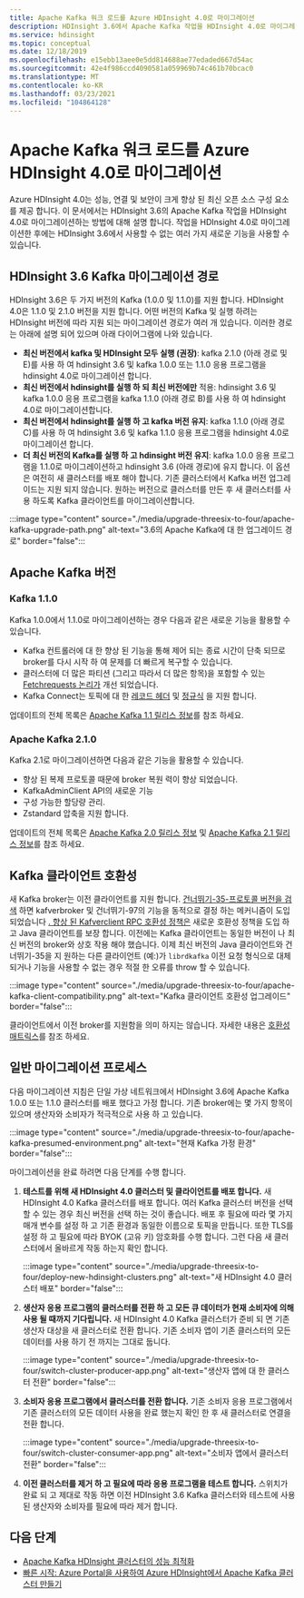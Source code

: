 ```yaml
---
title: Apache Kafka 워크 로드를 Azure HDInsight 4.0로 마이그레이션
description: HDInsight 3.6에서 Apache Kafka 작업을 HDInsight 4.0로 마이그레이션하는 방법에 대해 알아봅니다.
ms.service: hdinsight
ms.topic: conceptual
ms.date: 12/18/2019
ms.openlocfilehash: e15ebb13aee0e5dd814688ae77edaded667d54ac
ms.sourcegitcommit: 42e4f986ccd4090581a059969b74c461b70bcac0
ms.translationtype: MT
ms.contentlocale: ko-KR
ms.lasthandoff: 03/23/2021
ms.locfileid: "104864128"
---
```

# <a name="migrate-apache-kafka-workloads-to-azure-hdinsight-40"></a>Apache Kafka 워크 로드를 Azure HDInsight 4.0로 마이그레이션

Azure HDInsight 4.0는 성능, 연결 및 보안이 크게 향상 된 최신 오픈 소스 구성 요소를 제공 합니다. 이 문서에서는 HDInsight 3.6의 Apache Kafka 작업을 HDInsight 4.0로 마이그레이션하는 방법에 대해 설명 합니다. 작업을 HDInsight 4.0로 마이그레이션한 후에는 HDInsight 3.6에서 사용할 수 없는 여러 가지 새로운 기능을 사용할 수 있습니다.

## <a name="hdinsight-36-kafka-migration-paths"></a>HDInsight 3.6 Kafka 마이그레이션 경로

HDInsight 3.6은 두 가지 버전의 Kafka (1.0.0 및 1.1.0)를 지원 합니다. HDInsight 4.0은 1.1.0 및 2.1.0 버전을 지원 합니다. 어떤 버전의 Kafka 및 실행 하려는 HDInsight 버전에 따라 지원 되는 마이그레이션 경로가 여러 개 있습니다. 이러한 경로는 아래에 설명 되어 있으며 아래 다이어그램에 나와 있습니다.

* **최신 버전에서 kafka 및 HDInsight 모두 실행 (권장)**: kafka 2.1.0 (아래 경로 및 E)를 사용 하 여 hdinsight 3.6 및 kafka 1.0.0 또는 1.1.0 응용 프로그램을 hdinsight 4.0로 마이그레이션 합니다.
* **최신 버전에서 hdinsight를 실행 하 되 최신 버전에만** 적용: hdinsight 3.6 및 kafka 1.0.0 응용 프로그램을 kafka 1.1.0 (아래 경로 B)를 사용 하 여 hdinsight 4.0로 마이그레이션합니다.
* **최신 버전에서 hdinsight를 실행 하 고 kafka 버전 유지**: kafka 1.1.0 (아래 경로 C)를 사용 하 여 hdinsight 3.6 및 kafka 1.1.0 응용 프로그램을 hdinsight 4.0로 마이그레이션 합니다.
* **더 최신 버전의 Kafka를 실행 하 고 hdinsight 버전 유지**: kafka 1.0.0 응용 프로그램을 1.1.0로 마이그레이션하고 hdinsight 3.6 (아래 경로)에 유지 합니다. 이 옵션은 여전히 새 클러스터를 배포 해야 합니다. 기존 클러스터에서 Kafka 버전 업그레이드는 지원 되지 않습니다. 원하는 버전으로 클러스터를 만든 후 새 클러스터를 사용 하도록 Kafka 클라이언트를 마이그레이션합니다.

:::image type="content" source="./media/upgrade-threesix-to-four/apache-kafka-upgrade-path.png" alt-text="3.6의 Apache Kafka에 대 한 업그레이드 경로" border="false":::

## <a name="apache-kafka-versions"></a>Apache Kafka 버전

### <a name="kafka-110"></a>Kafka 1.1.0
  
Kafka 1.0.0에서 1.1.0로 마이그레이션하는 경우 다음과 같은 새로운 기능을 활용할 수 있습니다.

* Kafka 컨트롤러에 대 한 향상 된 기능을 통해 제어 되는 종료 시간이 단축 되므로 broker를 다시 시작 하 여 문제를 더 빠르게 복구할 수 있습니다. 
* 클러스터에 더 많은 파티션 (그리고 따라서 더 많은 항목)을 포함할 수 있는 [Fetchrequests 논리가](https://issues.apache.org/jira/browse/KAFKA-6254) 개선 되었습니다. 
* Kafka Connect는 토픽에 대 한 [레코드 헤더](https://issues.apache.org/jira/browse/KAFKA-5142) 및 [정규식](https://issues.apache.org/jira/browse/KAFKA-3073) 을 지원 합니다. 

업데이트의 전체 목록은 [Apache Kafka 1.1 릴리스 정보](https://archive.apache.org/dist/kafka/1.1.0/RELEASE_NOTES.html)를 참조 하세요.

### <a name="apache-kafka-210"></a>Apache Kafka 2.1.0

Kafka 2.1로 마이그레이션하면 다음과 같은 기능을 활용할 수 있습니다.

* 향상 된 복제 프로토콜 때문에 broker 복원 력이 향상 되었습니다.
* KafkaAdminClient API의 새로운 기능
* 구성 가능한 할당량 관리.
* Zstandard 압축을 지원 합니다.

업데이트의 전체 목록은 [Apache Kafka 2.0 릴리스 정보](https://archive.apache.org/dist/kafka/2.0.0/RELEASE_NOTES.html) 및 [Apache Kafka 2.1 릴리스 정보](https://archive.apache.org/dist/kafka/2.1.0/RELEASE_NOTES.html)를 참조 하세요.

## <a name="kafka-client-compatibility"></a>Kafka 클라이언트 호환성

새 Kafka broker는 이전 클라이언트를 지원 합니다. [건너뛰기-35-프로토콜 버전을 검색](https://cwiki.apache.org/confluence/display/KAFKA/KIP-35+-+Retrieving+protocol+version) 하면 kafverbroker 및 건너뛰기-97의 기능을 동적으로 결정 하는 메커니즘이 도입 되었습니다 [. 향상 된 Kafverclient RPC 호환성 정책은](https://cwiki.apache.org/confluence/display/KAFKA/KIP-97%3A+Improved+Kafka+Client+RPC+Compatibility+Policy) 새로운 호환성 정책을 도입 하 고 Java 클라이언트를 보장 합니다. 이전에는 Kafka 클라이언트는 동일한 버전이 나 최신 버전의 broker와 상호 작용 해야 했습니다. 이제 최신 버전의 Java 클라이언트와 건너뛰기-35을 지 원하는 다른 클라이언트 (예:)가 `librdkafka` 이전 요청 형식으로 대체 되거나 기능을 사용할 수 없는 경우 적절 한 오류를 throw 할 수 있습니다.

:::image type="content" source="./media/upgrade-threesix-to-four/apache-kafka-client-compatibility.png" alt-text="Kafka 클라이언트 호환성 업그레이드" border="false":::

클라이언트에서 이전 broker를 지원함을 의미 하지는 않습니다.  자세한 내용은 [호환성 매트릭스](https://cwiki.apache.org/confluence/display/KAFKA/Compatibility+Matrix)를 참조 하세요.

## <a name="general-migration-process"></a>일반 마이그레이션 프로세스

다음 마이그레이션 지침은 단일 가상 네트워크에서 HDInsight 3.6에 Apache Kafka 1.0.0 또는 1.1.0 클러스터를 배포 했다고 가정 합니다. 기존 broker에는 몇 가지 항목이 있으며 생산자와 소비자가 적극적으로 사용 하 고 있습니다.

:::image type="content" source="./media/upgrade-threesix-to-four/apache-kafka-presumed-environment.png" alt-text="현재 Kafka 가정 환경" border="false":::

마이그레이션을 완료 하려면 다음 단계를 수행 합니다.

1. **테스트를 위해 새 HDInsight 4.0 클러스터 및 클라이언트를 배포 합니다.** 새 HDInsight 4.0 Kafka 클러스터를 배포 합니다. 여러 Kafka 클러스터 버전을 선택할 수 있는 경우 최신 버전을 선택 하는 것이 좋습니다. 배포 후 필요에 따라 몇 가지 매개 변수를 설정 하 고 기존 환경과 동일한 이름으로 토픽을 만듭니다. 또한 TLS를 설정 하 고 필요에 따라 BYOK (고유 키) 암호화를 수행 합니다. 그런 다음 새 클러스터에서 올바르게 작동 하는지 확인 합니다.

    :::image type="content" source="./media/upgrade-threesix-to-four/deploy-new-hdinsight-clusters.png" alt-text="새 HDInsight 4.0 클러스터 배포" border="false":::

1. **생산자 응용 프로그램의 클러스터를 전환 하 고 모든 큐 데이터가 현재 소비자에 의해 사용 될 때까지 기다립니다.** 새 HDInsight 4.0 Kafka 클러스터가 준비 되 면 기존 생산자 대상을 새 클러스터로 전환 합니다. 기존 소비자 앱이 기존 클러스터의 모든 데이터를 사용 하기 전 까지는 그대로 둡니다.

    :::image type="content" source="./media/upgrade-threesix-to-four/switch-cluster-producer-app.png" alt-text="생산자 앱에 대 한 클러스터 전환" border="false":::

1. **소비자 응용 프로그램에서 클러스터를 전환 합니다.** 기존 소비자 응용 프로그램에서 기존 클러스터의 모든 데이터 사용을 완료 했는지 확인 한 후 새 클러스터로 연결을 전환 합니다.

    :::image type="content" source="./media/upgrade-threesix-to-four/switch-cluster-consumer-app.png" alt-text="소비자 앱에서 클러스터 전환" border="false":::

1. **이전 클러스터를 제거 하 고 필요에 따라 응용 프로그램을 테스트 합니다.** 스위치가 완료 되 고 제대로 작동 하면 이전 HDInsight 3.6 Kafka 클러스터와 테스트에 사용 된 생산자와 소비자를 필요에 따라 제거 합니다.

## <a name="next-steps"></a>다음 단계

* [Apache Kafka HDInsight 클러스터의 성능 최적화](apache-kafka-performance-tuning.md)
* [빠른 시작: Azure Portal을 사용하여 Azure HDInsight에서 Apache Kafka 클러스터 만들기](apache-kafka-get-started.md)
